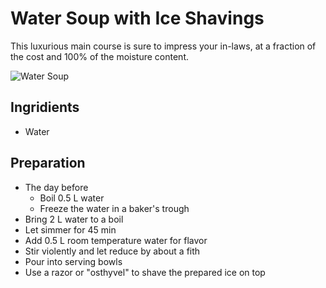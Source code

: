 # Water Soup with Ice Shavings

This luxurious main course is sure to impress your in-laws, at a fraction of the cost and 100% of the moisture content.

![Water Soup](../img/water_bowl.png)

## Ingridients
- Water

## Preparation

- The day before
    - Boil 0.5 L water
    - Freeze the water in a baker's trough
- Bring 2 L water to a boil
- Let simmer for 45 min
- Add 0.5 L room temperature water for flavor
- Stir violently and let reduce by about a fith
- Pour into serving bowls
- Use a razor or "osthyvel" to shave the prepared ice on top